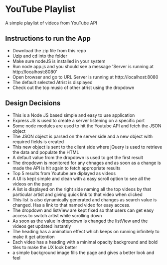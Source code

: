 # YouTube Playlist
A simple playlist of videos from YouTube API
## Instructions to run the App
* Download the zip file from this repo
* Uzip and cd into the folder
* Make sure nodeJS is installed in your system
* Run node app.js and you should see a message 'Server is running at http://localhost:8080'
* Open browser and go to URL Server is running at http://localhost:8080
* The default selected Atrist is displayed
* Check out the top music of other atrist using the dropdown

## Design Decisions
* This is a Node JS based simple and easy to use application
* Express JS is used to create a server listening on a specific port
* Some node modules are used to hit the Youtube API and fetch the JSON object
* The JSON object is parsed on the server side and a new object with required fields is created
* This new object is sent to the client side where jQuery is used to retrieve the data and populate the HTML
* A default value from the dropdown is used to get the first result
* The dropdown is monitored for any chnages and as soon as a change is made the API is hit again to fetch appropriate results
* Top 5 results from Youtube are diplayed as videos
* A UI is kept simple and clean with a easy scroll option to see all the videos on the page
* A list is displayed on the right side naming all the top videos by that particular artist and giving quick link to that video when clicked
* This list is also dynamically generated and changes as search value is changed. Has a link to that named video for easy access.
* The dropdown and listView are kept fixed so that users can get easy access to switch artist while scrolling down
* As soon as the value in dropdown is changed the listView and the videos get updated instantly
* The heading has a animation effect which keeps on running infinitely to make it get attention
* Each video has a heading with a minimal opacity background and bold tiles to make the UX look better
* a simple background image fills the page and gives a better look and feel
